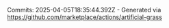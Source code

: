 Commits: 2025-04-05T18:35:44.392Z - Generated via https://github.com/marketplace/actions/artificial-grass
<br>
